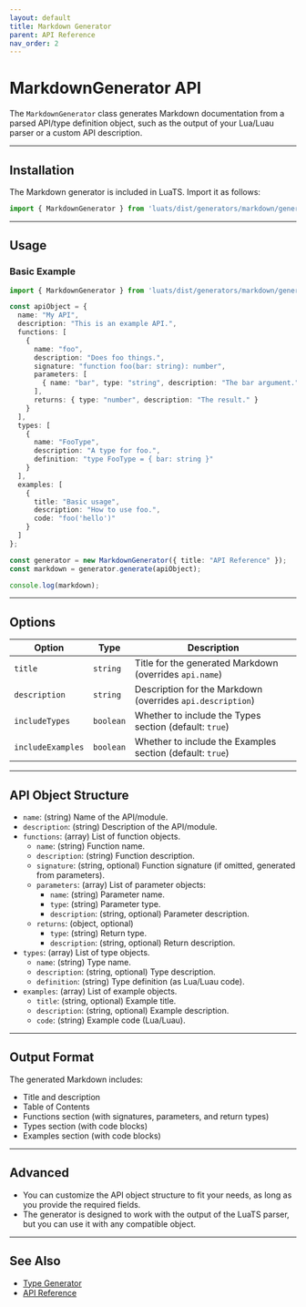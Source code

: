 ```yaml
---
layout: default
title: Markdown Generator
parent: API Reference
nav_order: 2
---
```


# MarkdownGenerator API

The `MarkdownGenerator` class generates Markdown documentation from a parsed API/type definition object, such as the output of your Lua/Luau parser or a custom API description.

---

## Installation

The Markdown generator is included in LuaTS. Import it as follows:

```typescript
import { MarkdownGenerator } from 'luats/dist/generators/markdown/generator';
```

---

## Usage

### Basic Example

```typescript
import { MarkdownGenerator } from 'luats/dist/generators/markdown/generator';

const apiObject = {
  name: "My API",
  description: "This is an example API.",
  functions: [
    {
      name: "foo",
      description: "Does foo things.",
      signature: "function foo(bar: string): number",
      parameters: [
        { name: "bar", type: "string", description: "The bar argument." }
      ],
      returns: { type: "number", description: "The result." }
    }
  ],
  types: [
    {
      name: "FooType",
      description: "A type for foo.",
      definition: "type FooType = { bar: string }"
    }
  ],
  examples: [
    {
      title: "Basic usage",
      description: "How to use foo.",
      code: "foo('hello')"
    }
  ]
};

const generator = new MarkdownGenerator({ title: "API Reference" });
const markdown = generator.generate(apiObject);

console.log(markdown);
```

---

## Options

| Option           | Type      | Description                                                      |
|------------------|-----------|------------------------------------------------------------------|
| `title`          | `string`  | Title for the generated Markdown (overrides `api.name`)          |
| `description`    | `string`  | Description for the Markdown (overrides `api.description`)       |
| `includeTypes`   | `boolean` | Whether to include the Types section (default: `true`)           |
| `includeExamples`| `boolean` | Whether to include the Examples section (default: `true`)        |

---

## API Object Structure

- `name`: (string) Name of the API/module.
- `description`: (string) Description of the API/module.
- `functions`: (array) List of function objects.
  - `name`: (string) Function name.
  - `description`: (string) Function description.
  - `signature`: (string, optional) Function signature (if omitted, generated from parameters).
  - `parameters`: (array) List of parameter objects:
    - `name`: (string) Parameter name.
    - `type`: (string) Parameter type.
    - `description`: (string, optional) Parameter description.
  - `returns`: (object, optional)
    - `type`: (string) Return type.
    - `description`: (string, optional) Return description.
- `types`: (array) List of type objects.
  - `name`: (string) Type name.
  - `description`: (string, optional) Type description.
  - `definition`: (string) Type definition (as Lua/Luau code).
- `examples`: (array) List of example objects.
  - `title`: (string, optional) Example title.
  - `description`: (string, optional) Example description.
  - `code`: (string) Example code (Lua/Luau).

---

## Output Format

The generated Markdown includes:

- Title and description
- Table of Contents
- Functions section (with signatures, parameters, and return types)
- Types section (with code blocks)
- Examples section (with code blocks)

---

## Advanced

- You can customize the API object structure to fit your needs, as long as you provide the required fields.
- The generator is designed to work with the output of the LuaTS parser, but you can use it with any compatible object.

---

## See Also

- [Type Generator](./type-generator)
- [API Reference](./api-reference)
